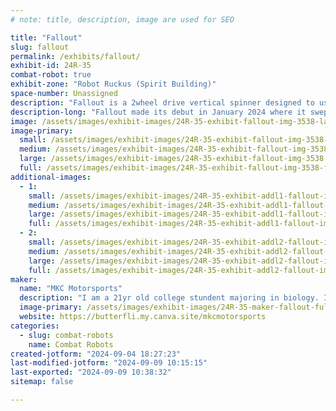 ```yaml
---
# note: title, description, image are used for SEO

title: "Fallout"
slug: fallout
permalink: /exhibits/fallout/
exhibit-id: 24R-35
combat-robot: true
exhibit-zone: "Robot Ruckus (Spirit Building)"
space-number: Unassigned
description: "Fallout is a 2wheel drive vertical spinner designed to use the other robot's inertia against itself."
description-long: "Fallout made its debut in January 2024 where it swept the field. Since then the robot has competed in Nationals where it tied for 7th, finished 3rd after catching on fire and being completely rebuilt in a tournament, and won the last tournament it competed in. It's combat record is currently 20-4. The primary deviations from the original Baby Nautiloid kit include: radioactive paint job, optional bane bots rubber wheels, different weapon motors, optional fork configuration, and magnets for downforce on a metal floor. "
image: /assets/images/exhibit-images/24R-35-exhibit-fallout-img-3538-large.jpeg
image-primary: 
  small: /assets/images/exhibit-images/24R-35-exhibit-fallout-img-3538-small.jpeg
  medium: /assets/images/exhibit-images/24R-35-exhibit-fallout-img-3538-medium.jpeg
  large: /assets/images/exhibit-images/24R-35-exhibit-fallout-img-3538-large.jpeg
  full: /assets/images/exhibit-images/24R-35-exhibit-fallout-img-3538-full.jpeg
additional-images: 
  - 1:
    small: /assets/images/exhibit-images/24R-35-exhibit-addl1-fallout-img-2665-small.jpeg
    medium: /assets/images/exhibit-images/24R-35-exhibit-addl1-fallout-img-2665-medium.jpeg
    large: /assets/images/exhibit-images/24R-35-exhibit-addl1-fallout-img-2665-large.jpeg
    full: /assets/images/exhibit-images/24R-35-exhibit-addl1-fallout-img-2665-full.jpeg
  - 2:
    small: /assets/images/exhibit-images/24R-35-exhibit-addl2-fallout-img-2665-3510-small.jpeg
    medium: /assets/images/exhibit-images/24R-35-exhibit-addl2-fallout-img-2665-3510-medium.jpeg
    large: /assets/images/exhibit-images/24R-35-exhibit-addl2-fallout-img-2665-3510-large.jpeg
    full: /assets/images/exhibit-images/24R-35-exhibit-addl2-fallout-img-2665-3510-full.jpeg
maker: 
  name: "MKC Motorsports"
  description: "I am a 21yr old college stundent majoring in biology. I am just starting my second year of competitive combat robotics after a successful first year with a trip to nationals in California. I started working with kits and modifying them but now am moving into desining my own robots from scratch and plan to sell my own kit in the near future. Before I got into combat robotics I raced competitively with rc cars where the origins of MKC Motorsports comes from. I even have a website for the team which currently includes about six active robots."
  image-primary: /assets/images/exhibit-images/24R-35-maker-fallout-fullsizer-medium.jpeg
  website: https://butterfli.my.canva.site/mkcmotorsports
categories: 
  - slug: combat-robots
    name: Combat Robots
created-jotform: "2024-09-04 18:27:23"
last-modified-jotform: "2024-09-09 10:15:15"
last-exported: "2024-09-09 10:38:32"
sitemap: false

---
```

